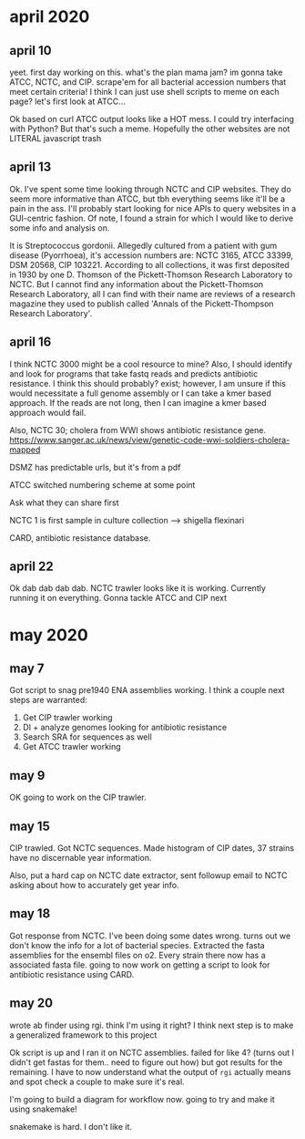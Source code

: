 # april 2020

## april 10
yeet. first day working on this. what's the plan mama jam? im gonna take ATCC, NCTC, and CIP. scrape'em for all bacterial accession numbers that meet certain criteria! 
I think I can just use shell scripts to meme on each page? let's first look at ATCC...

Ok based on curl ATCC output looks like a HOT mess. I could try interfacing with Python? But that's such a meme. Hopefully the other websites are not LITERAL
javascript trash

## april 13
Ok. I've spent some time looking through NCTC and CIP websites. They do seem more informative than ATCC, but tbh everything seems like it'll be a pain in the ass. 
I'll probably start looking for nice APIs to query websites in a GUI-centric fashion. Of note, I found a strain for which I would like to derive some info and analysis on.

It is Streptococcus gordonii. Allegedly cultured from a patient with gum disease (Pyorrhoea), it's accession numbers are: NCTC 3165, ATCC 33399, DSM 20568, CIP 103221. 
According to all collections, it was first deposited in 1930 by one D. Thomson of the Pickett-Thomson Research Laboratory to NCTC. But I cannot find any information
about the Pickett-Thomson Research Laboratory, all I can find with their name are reviews of a research magazine they used to publish called 'Annals of the Pickett-Thompson
Research Laboratory'.

## april 16

I think NCTC 3000 might be a cool resource to mine? Also, I should identify and look for programs that take fastq reads and predicts antibiotic resistance. I think this should probably? exist; however, I am unsure if this would necessitate a full genome assembly or I can take a kmer based approach. If the reads are not long, then I can imagine a kmer based approach would fail.

Also, NCTC 30; cholera from WWI shows antibiotic resistance gene. https://www.sanger.ac.uk/news/view/genetic-code-wwi-soldiers-cholera-mapped

DSMZ has predictable urls, but it's from a pdf

ATCC switched numbering scheme at some point
 
Ask what they can share first

NCTC 1 is first sample in culture collection --> shigella flexinari

CARD, antibiotic resistance database.

## april 22
Ok dab dab dab dab. NCTC trawler looks like it is working. Currently running it on everything. Gonna tackle ATCC and CIP next

# may 2020

## may 7

Got script to snag pre1940 ENA assemblies working. I think a couple next steps are warranted:
1. Get CIP trawler working 
2. Dl + analyze genomes looking for antibiotic resistance
3. Search SRA for sequences as well
4. Get ATCC trawler working 

## may 9

OK going to work on the CIP trawler. 

## may 15

CIP trawled. Got NCTC sequences. Made histogram of CIP dates, 37 strains have no discernable year information. 

Also, put a hard cap on NCTC date extractor, sent followup email to NCTC asking about how to accurately get year info.

## may 18
Got response from NCTC. I've been doing some dates wrong. turns out we don't know the info for a lot of bacterial species. 
Extracted the fasta assemblies for the ensembl files on o2. Every strain there now has a associated fasta file. going to now work on 
getting a script to look for antibiotic resistance using CARD.

## may 20
wrote ab finder using rgi. think I'm using it right? I think next step is to make a generalized framework to this project

Ok script is up and I ran it on NCTC assemblies. failed for like 4? (turns out I didn't get fastas for them.. need to figure out how) but got results for the remaining. I have to now understand what the output of `rgi` actually means and spot check a couple to make sure it's real.

I'm going to build a diagram for workflow now. going to try and make it using snakemake!

snakemake is hard. I don't like it.
